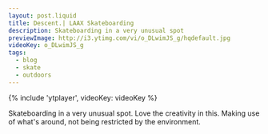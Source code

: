 ```yaml
---
layout: post.liquid
title: Descent.| LAAX Skateboarding
description: Skateboarding in a very unusual spot
previewImage: http://i3.ytimg.com/vi/o_DLwimJS_g/hqdefault.jpg
videoKey: o_DLwimJS_g
tags:
  - blog
  - skate
  - outdoors
---
```


{% include 'ytplayer', videoKey: videoKey %}

Skateboarding in a very unusual spot. Love the creativity in this. Making use of what's around, not being
restricted by the environment.
